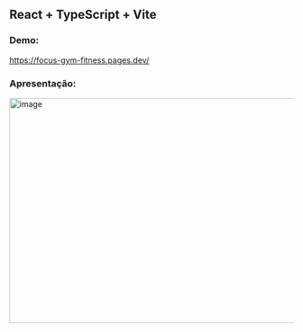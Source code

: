 ## React + TypeScript + Vite

### Demo: 

https://focus-gym-fitness.pages.dev/

### Apresentação:

<img src="https://github.com/SuzukiJhor/Gym-website/assets/95131108/8558663d-8ff6-41d2-8823-987fab696c00" alt="image" width="900" height="400">





